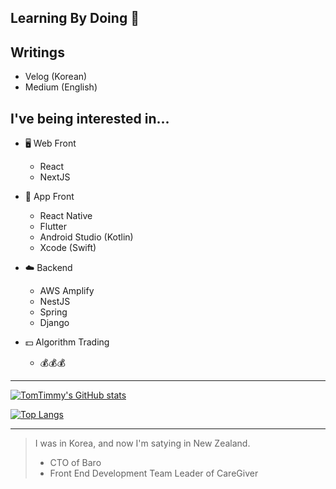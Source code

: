 Learning By Doing 🏃
--
<!-- [![TomTimmy's wakatime stats](https://github-readme-stats.vercel.app/api/wakatime?username=TomTimmy)](https://github.com/anuraghazra/github-readme-stats) -->

Writings
--
- Velog (Korean)
- Medium (English)

I've being interested in...
--
- 🖥 Web Front 
  - React 
  - NextJS

- 📱 App Front
  - React Native
  - Flutter
  - Android Studio (Kotlin)
  - Xcode (Swift)
  
- ☁️ Backend
  - AWS Amplify
  - NestJS
  - Spring
  - Django 

- 💵 Algorithm Trading
  -  💰💰💰
  
  
  
  
  
  
---

[![TomTimmy's GitHub stats](https://github-readme-stats.vercel.app/api?username=TomTimmy)](https://github.com/anuraghazra/github-readme-stats)


[![Top Langs](https://github-readme-stats.vercel.app/api/top-langs/?username=TomTimmy&layout=compact)](https://github.com/anuraghazra/github-readme-stats)

---

  
> I was in Korea, and now I'm satying in New Zealand.
> - CTO of Baro
> - Front End Development Team Leader of CareGiver

